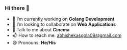 ### Hi there 👋

- 🔭 I’m currently working on **Golang Development**
- 👯 I’m looking to collaborate on **Web Applications**
- 💬 Talk to me about **Cinema**
- 📫 How to reach me: [abhishekasgola09@gmail.com](abhishekasgola09@gmail.com/)
- 😄 Pronouns: **He/His**

